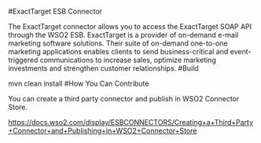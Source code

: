 #ExactTarget ESB Connector

The ExactTarget connector allows you to access the ExactTarget SOAP API through the WSO2 ESB. ExactTarget is a provider of on-demand e-mail marketing software solutions. Their suite of on-demand one-to-one marketing applications enables clients to send business-critical and event-triggered communications to increase sales, optimize marketing investments and strengthen customer relationships.
#Build

mvn clean install
#How You Can Contribute

You can create a third party connector and publish in WSO2 Connector Store.

https://docs.wso2.com/display/ESBCONNECTORS/Creating+a+Third+Party+Connector+and+Publishing+in+WSO2+Connector+Store
